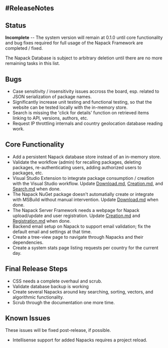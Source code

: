 #ReleaseNotes
-------------

Status
------
**Incomplete** -- The system version will remain at 0.1.0 until core functionality and bug fixes required for full usage of the Napack Framework are completed / fixed.

The Napack Database is subject to arbitrary deletion until there are no more remaining tasks in this list.

Bugs
----
* Case sensitivity / insensitivity issues accross the board, esp. related to JSON serialization of package names.
* Significantly increase unit testing and functional testing, so that the website can be tested locally with the in-memory store.
* Search is missing the 'click for details' function on retrieved items linking to API, versions, authors, etc.
* Request IP throttling internals and country geolocation database reading work.

Core Functionality
------------------
* Add a persistent Napack database store instead of an in-memory store.
* Validate the workflow (admin) for recalling packages, deleting packages, re-authenticating users, adding authorized users to packages, etc.
* Visual Studio Extension to integrate package consumption / creation with the Visual Studio workflow. Update [Download.md](./Download.md), [Creation.md](Creation.md), and [Search.md](./Search.md) when done.
* The Napack NuGet package doesn't automatially create or integrate with MSBuild without manual intervention. Update [Download.md](./Download.md) when done.
* The Napack Server Framework needs a webpage for Napack upload/update and user registration. Update [Creation.md](./Creation.md) and [Registration.md](Registration.md) when done.
* Backend email setup on Napack to support email validation; fix the default email and settings at that time.
* Create a tree-view page to navigate through Napacks and their dependencies.
* Create a system stats page listing requests per country for the current day.

Final Release Steps
-------------------
* CSS needs a complete overhaul and scrub.
* Validate database backup is working
* Create several Napacks around key searching, sorting, vectors, and algorithmic functionality.
* Scrub through the documentation one more time.

Known Issues
------------
These issues will be fixed post-release, if possible.
* Intellisense support for added Napacks requires a project reload.